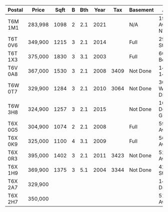 |Postal |Price  |Sqft|B|Bth|Year|Tax |Basement|Address               |MLS#    |Type    |
|-------|-------|----|-|---|----|----|--------|----------------------|--------|--------|
|T6M 1M1|283,998|1098|2|2.1|2021|    |N/A     |19649 28 Avenue NW    |E4261250|Rowhouse|
|T6T 0V6|349,900|1215|3|2.1|2014|    |Full    |2919 15 Street        |E4260397|Detached|
|T6T 1X3|375,000|1830|3|3.1|2003|    |Full    |605 Silver Berry Road |        |        |
|T6V 0A8|367,000|1530|3|2.1|2008|3409|Not Done|14727 141 Street      |E4262066|        |
|T6W 0T7|329,900|1284|3|2.1|2010|3064|Not Done|3081 Whitelaw Drive   |        |        |
|T6W 3H8|324,900|1257|3|2.1|2015|    |Not Done|162 Desrochers Gate SW|        |        |
|T6X 0G5|304,900|1074|2|2.1|2008|    |Full    |5909 8 Avenue SW      |E4250196|Detached|
|T6X 0K9|325,000|1100|4|3.1|2009|    |Full    |5616 1A Avenue        |E4259560|Detached|
|T6X 0R3|395,000|1402|3|2.1|2011|3423|Not Done|5237 2A Avenue        |E4262008|        |
|T6X 1H9|369,900|1375|3|5.1|2004|3344|Not Done|421 84 Street         |E4262149|        |
|T6X 2A7|329,900|    | |   |    |    |        |1426 Watt Drive SW    |        |        |
|T6X 2H7|350,000|    | |   |    |    |        |5110 22 Avenue        |        |        |
